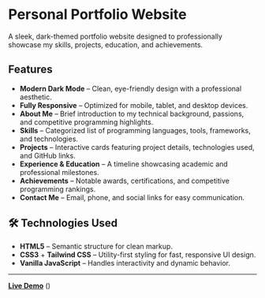 #  Personal Portfolio Website

A sleek, dark-themed portfolio website designed to professionally showcase my skills, projects, education, and achievements.

##  Features

-  **Modern Dark Mode** – Clean, eye-friendly design with a professional aesthetic.  
-  **Fully Responsive** – Optimized for mobile, tablet, and desktop devices.  
-  **About Me** – Brief introduction to my technical background, passions, and competitive programming highlights.  
-  **Skills** – Categorized list of programming languages, tools, frameworks, and technologies.  
-  **Projects** – Interactive cards featuring project details, technologies used, and GitHub links.  
-  **Experience & Education** – A timeline showcasing academic and professional milestones.  
-  **Achievements** – Notable awards, certifications, and competitive programming rankings.  
-  **Contact Me** – Email, phone, and social links for easy communication.

## 🛠 Technologies Used

- **HTML5** – Semantic structure for clean markup.  
- **CSS3** + **Tailwind CSS** – Utility-first styling for fast, responsive UI design.  
- **Vanilla JavaScript** – Handles interactivity and dynamic behavior.

---

 **[Live Demo](https://sahithigummadi05.github.io/Portfolio/)** ()  
